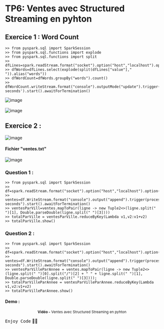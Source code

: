 # TP6: Ventes avec Structured Streaming en pyhton

## Exercice 1 : Word Count

```
>> from pyspark.sql import SparkSession
>> from pyspark.sql.functions import explode
>> from pyspark.sql.functions import split
>> dfLines=spark.readStream.format("socket").option("host","localhost").option("port",8888).load()
>> dfWords=dfLines.select(explode(split(dfLines["value"]," ")).alias("words"))
>> dfWordCount=dfWords.groupBy("words").count()
>> dfWordCount.writeStream.format("console").outputMode("update").trigger(processingTime='5 seconds').start().awaitForTermination()
```

![image](https://github.com/Ayoub-etoullali/Activites-Pratiques-BigData/assets/92756846/f00136f0-e111-47cc-821d-8f379803d8a7)
<br><br>
![image](https://github.com/Ayoub-etoullali/Activites-Pratiques-BigData/assets/92756846/51364a03-4091-4b8a-a2a1-488aacfc2c5d)

## Exercice 2 :
![image](https://user-images.githubusercontent.com/92756846/224802856-e9fefc64-4178-4037-b94b-8b48dfdc1439.png)
  
  #### Fichier "ventes.txt"
  ![image](https://user-images.githubusercontent.com/92756846/225772439-ea4eb6c8-1472-40a0-b109-bf214532374b.png)

  ### Question 1 :
```
>> from pyspark.sql import SparkSession
>> df=spark.readStream.format("socket").option("host","localhost").option("port","8088").load()
>> ventes=df.WriteStream.format("console").output("append").trigger(processingTime="6 seconds").start().awaitForTermination()
>> ventesParVill=ventes.mapToPair(ligne -> new Tuple2<>(ligne.split(" ")[1], Double.parseDouble(ligne.split(" ")[3])))
>> totalParVille = ventesParVille.reduceByKey(Lambda v1,v2:v1+v2)
>> totalParVille.show()
```
  ### Question 2 : 
```
>> from pyspark.sql import SparkSession
>> df=spark.readStream.format("socket").option("host","localhost").option("port","8088").load()
>> ventes=df.WriteStream.format("console").output("append").trigger(processingTime="6 seconds").start().awaitForTermination()
>> ventesParVilleParAnnee = ventes.mapToPair(ligne -> new Tuple2<>(ligne.split(" ")[0].split("/")[2] + " " + ligne.split(" ")[1], Double.parseDouble(ligne.split(" ")[3])));
>> totalParVilleParAnnee = ventesParVilleParAnnee.reduceByKey(Lambda v1,v2:v1+v2)
>> totalParVilleParAnnee.show()
```
#### Demo :
<div align="center">
       <p>
       <sup>  <strong>Vidéo -</strong> Ventes avec Structured Streaming en pyhton</sup>
       </p>
</div>

<kbd>Enjoy Code</kbd> 👨‍💻
